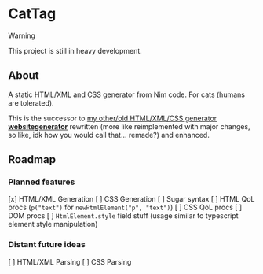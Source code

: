 # CatTag

> [!WARNING]
> This project is still in heavy development.

## About

A static HTML/XML and CSS generator from Nim code. For cats (humans are tolerated).

This is the successor to [my other/old HTML/XML/CSS generator **websitegenerator**](https://github.com/nirokay/websitegenerator/)
rewritten (more like reimplemented with major changes, so like, idk how you would call that... remade?) and enhanced.

## Roadmap

### Planned features

[x] HTML/XML Generation
[ ] CSS Generation
[ ] Sugar syntax
[ ] HTML QoL procs (`p("text")` for `newHtmlElement("p", "text")`)
[ ] CSS QoL procs
[ ] DOM procs
[ ] `HtmlElement.style` field stuff (usage similar to typescript element style manipulation)

### Distant future ideas

[ ] HTML/XML Parsing
[ ] CSS Parsing
